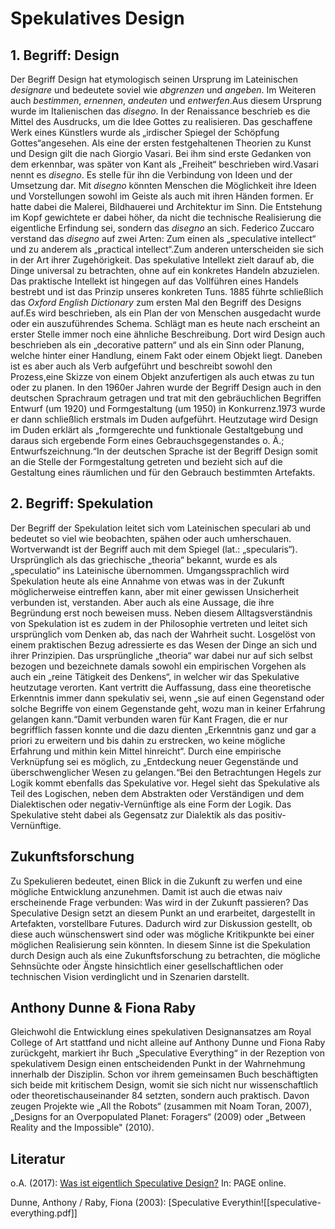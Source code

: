 # **Spekulatives Design**
      

## 1. Begriff: Design

Der Begriff Design hat etymologisch seinen Ursprung im Lateinischen _designare_ und bedeutete soviel wie _abgrenzen_ und _angeben_. Im Weiteren auch _bestimmen_, _ernennen_, _andeuten_ und _entwerfen_.Aus diesem Ursprung wurde im Italienischen das _disegno_. In der Renaissance beschrieb es die Mittel des Ausdrucks, um die Idee Gottes zu realisieren. Das geschaffene Werk eines Künstlers wurde als „irdischer Spiegel der Schöpfung Gottes“angesehen. Als eine der ersten festgehaltenen Theorien zu Kunst und Design gilt die nach Giorgio Vasari. Bei ihm sind erste Gedanken von dem erkennbar, was später von Kant als „Freiheit“ beschrieben wird.Vasari nennt es _disegno_. Es stelle für  ihn die Verbindung von Ideen und der Umsetzung dar. Mit _disegno_ könnten Menschen die Möglichkeit ihre Ideen und Vorstellungen sowohl im Geiste als auch mit ihren Händen formen. Er hatte dabei die Malerei, Bildhauerei und Architektur im Sinn. Die Entstehung im Kopf gewichtete er dabei höher, da nicht die technische Realisierung die eigentliche Erfindung sei, sondern das _disegno_ an sich. Federico Zuccaro verstand das _disegno_ auf zwei Arten: Zum einen als „speculative intellect“ und zu anderem als „practical intellect“.Zum  anderen unterscheiden sie sich in der Art ihrer Zugehörigkeit. Das spekulative Intellekt zielt darauf ab, die Dinge universal zu betrachten, ohne auf ein konkretes Handeln abzuzielen. Das praktische Intellekt ist hingegen auf das Vollführen eines Handels bestrebt und ist das Prinzip unseres konkreten Tuns. 1885 führte schließlich das _Oxford English Dictionary_ zum ersten Mal den Begriff des Designs auf.Es wird beschrieben, als ein Plan der von Menschen ausgedacht wurde oder ein auszuführendes Schema. Schlägt man es heute nach erscheint an erster Stelle immer noch eine ähnliche Beschreibung. Dort wird Design auch beschrieben als ein „decorative pattern“ und als ein Sinn oder Planung, welche hinter einer Handlung, einem Fakt oder einem Objekt liegt. Daneben ist es aber auch als Verb aufgeführt und beschreibt sowohl den Prozess,eine Skizze von einem Objekt anzufertigen als auch etwas zu tun oder zu planen. In den 1960er Jahren wurde der Begriff Design auch in den deutschen Sprachraum getragen und trat mit den gebräuchlichen Begriffen Entwurf (um 1920) und Formgestaltung (um 1950) in Konkurrenz.1973 wurde er dann  schließlich erstmals im Duden aufgeführt. Heutzutage wird Design im Duden erklärt als „formgerechte und funktionale Gestaltgebung und daraus sich ergebende Form eines Gebrauchsgegenstandes o. Ä.; Entwurfszeichnung.“In  der deutschen Sprache ist der Begriff Design somit an die Stelle der Formgestaltung getreten und bezieht sich auf die Gestaltung eines räumlichen und für den Gebrauch bestimmten Artefakts. 


## 2. Begriff: Spekulation

Der Begriff der Spekulation leitet sich vom Lateinischen speculari ab und bedeutet so viel wie beobachten, spähen oder auch umherschauen. Wortverwandt ist der Begriff auch mit dem Spiegel (lat.: „specularis“). Ursprünglich als das griechische „theoria“ bekannt, wurde es als „speculatio“ ins Lateinische übernommen. Umgangssprachlich wird Spekulation heute als eine Annahme von etwas was in der Zukunft möglicherweise eintreffen kann, aber mit einer gewissen Unsicherheit verbunden ist, verstanden. Aber auch als eine Aussage, die ihre Begründung erst noch beweisen muss. Neben diesem Alltagsverständnis von Spekulation ist es zudem in der Philosophie vertreten und leitet sich ursprünglich vom Denken ab, das nach der Wahrheit sucht. Losgelöst von einem praktischen Bezug adressierte es das Wesen der Dinge an sich und ihrer Prinzipien. Das ursprüngliche „theoria“ war dabei nur auf sich selbst bezogen und bezeichnete damals sowohl ein empirischen Vorgehen als auch ein „reine Tätigkeit des Denkens“, in welcher wir das Spekulative heutzutage verorten. Kant vertritt die Auffassung, dass eine theoretische Erkenntnis immer dann spekulativ sei, wenn „sie auf einen Gegenstand oder solche Begriffe von einem Gegenstande geht, wozu man in keiner Erfahrung gelangen kann.“Damit verbunden waren für Kant Fragen, die er nur begrifflich fassen konnte und die dazu dienten „Erkenntnis ganz und gar a priori zu erweitern und bis dahin zu erstrecken, wo keine mögliche Erfahrung und mithin kein Mittel hinreicht“. Durch eine empirische Verknüpfung sei es möglich, zu „Entdeckung neuer Gegenstände und überschwenglicher Wesen zu gelangen.“Bei den Betrachtungen Hegels zur Logik kommt ebenfalls das Spekulative vor. Hegel sieht das Spekulative als Teil des Logischen, neben dem Abstrakten oder Verständigen und dem Dialektischen oder negativ-Vernünftige als eine Form der Logik. Das Spekulative steht dabei als Gegensatz zur Dialektik als das positiv-Vernünftige.


## Zukunftsforschung  

Zu Spekulieren bedeutet, einen Blick in die Zukunft zu werfen und eine mögliche Entwicklung anzunehmen. Damit ist auch die etwas naiv erscheinende Frage verbunden: Was wird in der Zukunft passieren? 
Das Speculative Design setzt an diesem Punkt an und erarbeitet, dargestellt in Artefakten, vorstellbare Futures. Dadurch wird zur Diskussion gestellt, ob diese auch wünschenswert sind oder was mögliche Kritikpunkte bei einer möglichen Realisierung sein könnten. In diesem Sinne ist die Spekulation durch Design auch als eine Zukunftsforschung zu betrachten, die mögliche Sehnsüchte oder Ängste hinsichtlich einer gesellschaftlichen oder technischen Vision verdinglicht und in Szenarien darstellt.


   ## Anthony Dunne & Fiona Raby   

Gleichwohl die Entwicklung eines spekulativen Designansatzes am Royal College of Art stattfand und nicht alleine auf Anthony Dunne und Fiona Raby zurückgeht, markiert ihr Buch „Speculative Everything“ in der Rezeption von spekulativem Design einen entscheidenden Punkt in der Wahrnehmung innerhalb der Disziplin. Schon vor ihrem gemeinsamen Buch beschäftigten sich beide mit kritischem Design, womit sie sich nicht nur wissenschaftlich oder theoretischauseinander 84 setzten, sondern auch praktisch. Davon zeugen Projekte wie „All the Robots“ (zusammen mit Noam Toran, 2007), „Designs for an Overpopulated Planet: Foragers“ (2009) oder „Between Reality and the Impossible" (2010).


   ## Literatur

o.A. (2017): [Was ist eigentlich Speculative Design?](https://page-online.de/kreation/was-ist-eigentlich-speculative-design/) In: PAGE online.

Dunne, Anthony / Raby, Fiona (2003): [Speculative Everythin![[speculative-everything.pdf]]